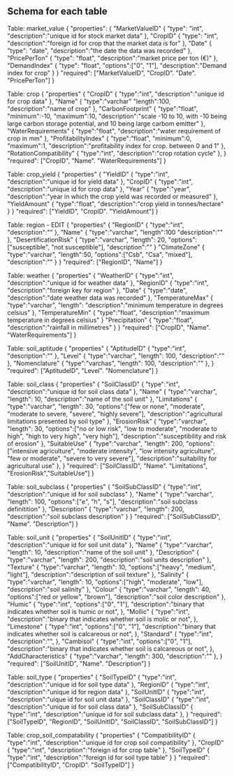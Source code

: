 ## Schema for each table

Table: market_value
{
    "properties": {
        "MarketValueID" {
            "type": "int",
            "description":"unique id for stock market data"
        },
        "CropID" {
            "type": "int",
            "description":"foreign id for crop that the market data is for"
        },
        "Date" {
            "type": "date",
            "description":"the date the data was recorded"
        }, 
        "PricePerTon" {
            "type": "float",
            "description":"market price per ton (€)"
        }, 
        "DemandIndex" {
            "type": "float",
            "options":["0", "1"],
            "description":"Demand index for crop"
        }
    } 
    "required": ["MarketValueID", "CropID". "Date". "PricePerTon"]
}

Table: crop
{
    "properties" {
        "CropID" {
            "type":"int",
            "description":"unique id for crop data"
        }, 
        "Name" {
            "type":"varchar"
            "length":100,
            "description":"name of crop"
        }, 
        "CarbonFootprint" {
            "type":"float",
            "minimum":-10,
            "maximum":10,
            "description":"scale -10 to 10, with -10 being large carbon storage potential, and 10 being large carbom emitter"
        },
        "WaterRequirements" {
            "type":"float",
            "description":"water requirement of crop in mm"
        },
        "ProfitabilityIndex" {
            "type":"float",
            "minimum":0,
            "maximum":1,
            "description":"profitability index for crop. between 0 and 1"
        },
        "RotationCompatibility" {
            "type":"int",
            "description":"crop rotation cycle"
        },
    }
    "required": ["CropID", "Name". "WaterRequirements"]
}

Table: crop_yield
{
    "properties" {
        "YieldID" {
            "type":"int",
            "description":"unique id for yield data"
        }, 
        "CropID" {
            "type":"int",
            "description":"unique id for crop data"
        }, 
        "Year" {
            "type":"year",
            "description":"year in which the crop yield was recorded or measured"
        },
        "YieldAmount" {
            "type":"float",
            "description":"crop yield in tonnes/hectare"
        }
    }
    "required": ["YieldID", "CropID". "YieldAmount"]
}

Table: region - EDIT
{
    "properties" {
        "RegionID" {
            "type":"int",
            "description":""
        }, 
        "Name" {
            "type":"varchar",
            "length":100
            "description":""
        }, 
        "DesertificationRisk" {
            "type":"varchar",
            "length": 20,
            "options":["susceptible", "not susceptible"],
            "description":""
        }
        "ClimateZone" {
            "type":"varchar",
            "length":50,
            "options":["Csb", "Csa", "mixed"],
            "description":""
        }
    }
    "required": ["RegionID", "Name"]
}

Table: weather
{
    "properties" {
        "WeatherID" {
            "type":"int",
            "description":"unique id for weather data"
        }, 
        "RegionID" {
            "type":"int",
            "description":"foreign key for region"
        }, 
        "Date" {
            "type":"date",
            "description":"date weather data was recorded"
        },
        "TemperatureMax" {
            "type":"varchar",
            "length":
            "description":"minimum temperature in degrees celsius"
        },
        "TemperatureMin" {
            "type":"float",
            "description":"maximum temperature in degrees celsius"
        }
        "Precipitation" {
            "type":"float",
            "description":"rainfall in millimetres"
        }
    }
    "required": ["CropID", "Name". "WaterRequirements"]
}

Table: soil_aptitude
{
     "properties" {
        "AptitudeID" {
            "type":"int",
            "description":""
        }, 
        "Level" {
            "type":"varchar",
            "length": 100,
            "description":""
        }, 
        "Nomenclature" {
            "type":"varchas",
            "length": 100,
            "description":""
        },
    }
    "required": ["AptitudeID", "Level". "Nomenclature"]
}

Table: soil_class
{
     "properties" {
        "SoilClassID" {
            "type":"int",
            "description":"unique id for soil class data"
        }, 
        "Name" {
            "type":"varchar",
            "length": 10,
            "description":"name of the soil unit"
        }, 
        "Limitations" {
            "type":"varchar",
            "length": 30,
            "options":["few or none", "moderate", "moderate to severe, "severe", "highly severe"],
            "description":"agricultural limitations presented by soil type"
        },
        "ErosionRisk" {
            "type":"varchar",
            "length": 30,
            "options":["no or low risk", "low to moderate", "moderate to high", "high to very high", "very high"],
            "description":"susceptibility and risk of erosion"
        },
        "SuitableUse" {
            "type":"varchar",
            "length": 200,
            "options":["intensive agriculture", "moderate intensity", "low intensity agriculture", "few or moderate", "severe to very severe"],
            "description":"suitability for agricultural use"
        },
    }
    "required": ["SoilClassID", "Name". "Limitations", "ErosionRisk","SuitableUse"]
}

Table: soil_subclass
{
     "properties" {
        "SoilSubClassID" {
            "type":"int",
            "description":"unique id for soil subclass"
        }, 
        "Name" {
            "type":"varchar",
            "length": 100,
            "options":["e", "h", "s"],
            "description":"soil subclass definitition"
        }, 
        "Description" {
            "type":"varchar",
            "length": 200,
            "description":"soil subclass description"
        }
    }
    "required": ["SoilSubClassID", "Name". "Description"]
}

Table: soil_unit
{
     "properties" {
        "SoilUnitID" {
            "type":"int",
            "description":"unique id for soil unit data"
        }, 
        "Name" {
            "type":"varchar",
            "length": 10,
            "description":"name of the soil unit"
        }, 
        "Description" {
            "type":"varchar",
            "length": 200,
            "description":"soil units description"
        },
        "Texture" {
            "type":"varchar",
            "length": 10,
            "options":["heavy", "medium", "light"],
            "description":"description of soil texture"
        },
        "Salinity" {
            "type":"varchar",
            "length": 10,
            "options":["high", "moderate", "low"],
            "description":"soil salinity"
        },
        "Colour" {
            "type":"varchar",
            "length": 40,
            "options":["red or yellow", "brown"],
            "description":"soil color description"
        },
        "Humic" {
            "type":"int",
            "options":["0", "1"],
            "description":"binary that indicates whether soil is humic or not",
        },
        "Mollic" {
            "type":"int",
            "description":"binary that indicates whether soil is molic or not",
        },
        "Limestone" {
            "type":"int",
            "options":["0", "1"],
            "description":"binary that indicates whether soil is calcareous or not",
        },
        "Standard" {
            "type":"int",
            "description":"",
        },
        "Cambisol" {
            "type":"int",
            "options":["0", "1"],
            "description":"binary that indicates whether soil is calcareous or not",
        },
        "AddCharacteristics" {
            "type":"varchar",
            "length": 300,
            "description":""
        },
    }
    "required": ["SoilUnitID", "Name". "Description"]
}

Table: soil_type
{
     "properties" {
        "SoilTypeID" {
            "type":"int",
            "description":"unique id for soil type data"
        }, 
        "RegionID" {
            "type":"int",
            "description":"unique id for region data"
        }, 
        "SoilUnitID" {
            "type":"int",
            "description":"uique id for soil unit data"
        }, 
        "SoilClassID" {
            "type":"int",
            "description":"unique id for soil class data"
        }, 
        "SoilSubClassID" {
            "type":"int",
            "description":"unique id for soil subclass data"
        }, 
    }
    "required": ["SoilTypeID", "RegionID", "SoilUnitID", "SoilClassID", "SoilSubClassID"]
}

Table: crop_soil_compatability
{
     "properties" {
        "CompatibilityID" {
            "type":"int",
            "description":"unique id for crop soil compatibility"
        }, 
        "CropID" {
            "type":"int",
            "description":"foreign id for crop table"
        }, 
        "SoilTypeID" {
            "type":"int",
            "description":"foreign id for soil type table"
        }
    }
    "required": ["CompatibilityID", "CropID". "SoilTypeID"]
}
